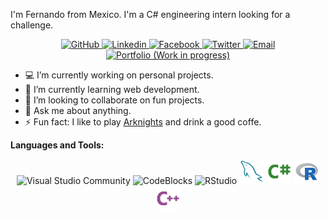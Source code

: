 I'm Fernando from Mexico. I'm a C# engineering intern looking for a challenge.


<p align="center">
<a href="https://github.com/CB-Mdk"  target="_blank" rel="noopener noreferrer">
         <img alt="GitHub" src="https://cdn.jsdelivr.net/npm/simple-icons@3.0.1/icons/github.svg"
         width="40" height="40">
         </a>
<a href="https://www.linkedin.com/in/luisferangulo/" target="_blank" rel="noopener noreferrer">
         <img alt="Linkedin" src="https://cdn.jsdelivr.net/npm/simple-icons@3.0.1/icons/linkedin.svg"
         width="40" height="40">
         </a>
         
<a href="https://www.facebook.com/luisfernando.anguloflores.1" target="_blank" rel="noopener noreferrer">
         <img alt="Facebook" src="https://cdn.jsdelivr.net/npm/simple-icons@3.0.1/icons/facebook.svg"
         width="40" height="40">
         </a>
         
<a href="https://twitter.com/MadokisKirisame" target="_blank" rel="noopener noreferrer">
         <img alt="Twitter" src="https://cdn.jsdelivr.net/npm/simple-icons@3.0.1/icons/twitter.svg"
         width="40" height="40">
         </a>
<a href="mailto:fernando19122@gmail.com">
         <img alt="Email" src="https://cdn.jsdelivr.net/npm/simple-icons@3.0.1/icons/gmail.svg"
         width="40" height="40">
         </a>
    <a href="https://cb-mdk.github.io/" target="_blank" rel="noopener noreferrer">
         <img alt="Portfolio (Work in progress)" src="https://cdn.jsdelivr.net/npm/simple-icons@3.0.1/icons/icloud.svg"
         width="40" height="40">
             </a>
</p>
             

- 💻 I’m currently working on personal projects.
- 🌱 I’m currently learning web development.
- 👯 I’m looking to collaborate on fun projects.
- 💬 Ask me about anything.
- ⚡ Fun fact: I like to play [Arknights](https://www.arknights.global) and drink a good coffe.

**Languages and Tools:** 
<p align="center">
   <img src="https://img.icons8.com/color/1600/visual-studio.png" width="40" height="40" alt="Visual Studio Community">
  <img src="http://ubuntuhandbook.org/wp-content/uploads/2016/05/codeblocks-ide-icon.png" width="40" height="40"  alt="CodeBlocks">
     <img src="https://icons.iconarchive.com/icons/blackvariant/button-ui-requests-5/1024/RStudio-icon.png" width="40" height="40" alt="RStudio">
  <img src="https://raw.githubusercontent.com/vscode-icons/vscode-icons/master/icons/file_type_mysql.svg" width="40" height="40"  alt="MySQL">
  <img src="https://raw.githubusercontent.com/vscode-icons/vscode-icons/master/icons/file_type_csharp.svg" width="40" height="40"  alt="C# / CSharp">
  <img src="https://raw.githubusercontent.com/vscode-icons/vscode-icons/master/icons/file_type_r.svg" width="40" height="40" alt="R">
  <img src="https://raw.githubusercontent.com/vscode-icons/vscode-icons/master/icons/file_type_cpp.svg" width="40" height="40" alt="C++ / C Plus Pluz"> 
</p>


[linkedin]: https://www.linkedin.com/in/luisferangulo/
[email]: mailto:fernando19122@gmail.com
[youtube]: (https://www.youtube.com/channel/UCp8KYQP9xckSNU4E20-CxDQ)
[portfolio]: https://www.google.com.mx
